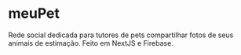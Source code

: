 # meuPet
Rede social dedicada para tutores de pets compartilhar fotos de seus animais de estimação. Feito em NextJS e Firebase.
